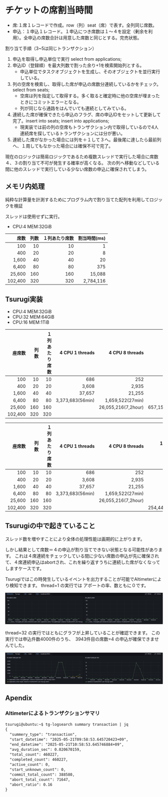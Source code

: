 # チケットの席割当時間

- 席:１席１レコードで作成。row（列）seat（席）で表す。全列同じ席数。
- 申込：１申込１レコード。１申込につき席数は１〜４を設定（剰余を利用）。全申込の席数合計は用意した席数と同じとする。完売状態。

割り当て手順（3~5は同じトランザクション）
1. 申込を取得し申込単位で実行 select from applications;
2. 申込ID（登録順）を最大列数で割った余り+1を検索開始列とする。
   - 申込単位でタスクオブジェクトを生成し、そのオブジェクトを並行実行している。
3. 列の空席を検索し、取得した席が申込の席数分連続しているかをチェック。select from seats;
   - 空席は列を指定して取得する。多く取ると確定時に他の空席が埋まったときにコミットエラーとなる。
   - 列が同じなら通路をはんでいても連続としてみている。
4. 連続した席が確保できたら申込のフラグ、席の申込IDをセットして更新して完了。insert into seats; insert into applications;
   - 現実装では前の列の空席もトランザクション内で取得しているので4人連続席を探しているトランザクションには分が悪い。
5. 連続した席がなかった場合には列を＋１して３へ。最後尾に達したら最前列へ、１周してもなかった場合には確保不可で完了。

現在のロジックは簡易ロジックであるため複数スレッドで実行した場合に席数４、３の割り当て不可が発生する確率が高くなる。
次の列へ移動などしている間に他のスレッドで実行している少ない席数の申込に確保されてしまう。

## メモリ内処理

純粋な計算量を計測するためにプログラム内で割り当てた配列を利用してロジックを検証

スレッドは使用せずに実行。

- CPU:4 MEM:32GiB

|席数|列数|１列あたり席数|割当時間(ms)|
|--:|---:|---:|---:|
|100|10|10|1|
|400|20|20|8|
|1,600|40|40|20|
|6,400|80|80|375|
|25,600|160|160|15,088|
|102,400|320|320|2,784,116|

## Tsurugi実装

- CPU:4 MEM:32GiB
- CPU:32 MEM:64GiB
- CPU:16 MEM:1TiB

|座席数|列数|１列あたり席数|4 CPU 1 threads|4 CPU 8 threads|32 CPU 1 threads|32 CPU 16 threads|32 CPU 32 threads|
|--:| --: | --: | ---: | ---: | ---: |---: |---: |
|100|10|10|686|252|111|362|86|
|400|20|20|3,608|2,935|1,562|181|157|
|1,600|40|40|37,657|21,255|8,654|572|400|
|6,400|80|80|3,373,683(56min)|1,659,522(27min)|63,180|2,382|1,357|
|25,600|160|160||26,055,216(7,2hour)|657,158(11min)|11,753|5,988|
|102,400|320|320||||87,252|36,556|

|座席数|列数|１列あたり席数|4 CPU 1 threads|4 CPU 8 threads|16 CPU 1 threads|16 CPU 16 threads|16 CPU 32 threads|
|--:| --: | --: | ---: | ---: | ---: |---: |---: |
|100|10|10|686|252|201|108|108|
|400|20|20|3,608|2,935|803|192|232|
|1,600|40|40|37,657|21,255|2,354|569|593|
|6,400|80|80|3,373,683(56min)|1,659,522(27min)|9,350|1,862|1,790|
|25,600|160|160||26,055,216(7,2hour)|42,318|7,547|6,845|
|102,400|320|320|||254,448(4min)|42,138|42,168|

## Tsurugiの中で起きていること

スレッド数を増やすことにより全体の処理性能は画期的に上がります。

しかし結果として席数＝４の申込が割り当てできない状態となる可能性があります。
これは４席連続をチェックしている間に少ない席数の申込が先に確保されて、４席連続申込はabortされ、これを繰り返すうちに連続した席がなくなってしますケースです。

Tsurugiではこの時発生しているイベントを出力することが可能でAltimeterにより検知できます。
thread=1 の実行では アポートの率、数ともに０です。

![thread1グラフ](./thread1.jpg)

thread=32 の実行ではともにグラフが上昇していることが確認できます。
この実行では申込件数4000件のうち、　3943件目の席数=4 の申込が確保できませんでした。

![thread32グラフ](./thread32.jpg)


## Apendix

### Altimeterによるトランザクションサマリ

```shell
tsurugi@ubuntu:~$ tg-logsearch summary transaction | jq
{
  "summery_type": "transaction",
  "start_datetime": "2025-05-21T09:58:53.645720423+09",
  "end_datetime": "2025-05-21T10:58:53.645746884+09",
  "avg_duration_sec": 0.020670159,
  "total_count": 460227,
  "completed_count": 460227,
  "active_count": 0,
  "start_unknown_count": 0,
  "commit_total_count": 388580,
  "abort_total_count": 71647,
  "abort_ratio": 0.16
}
```
